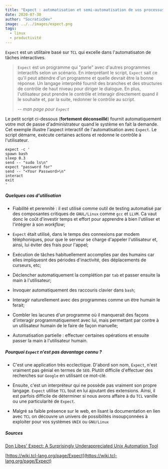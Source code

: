 ```yaml
---
title: "Expect : automatisation et semi-automatisation de vos processus sous Linux"
date: 2020-07-30
author: "SocraticDev"
image: ../../images/expect.png
tags:
  - linux
  - productivité
---
```


`Expect` est un utilitaire basé sur `TCL` qui excelle dans l'automatisaton de tâches interactives.

> `Expect` est un programme qui "parle" avec d'autres programmes interactifs selon un scénario. En interprétant le script, `Expect` sait ce qu'il peut attendre d'un programme et quelle devrait être la bonne réponse. Un langage interprété fournit des branches et des structures de contrôle de haut niveau pour diriger le dialogue. En plus, l'utilisateur peut prendre le contrôle et interagir directement quand il le souhaite et, par la suite, redonner le contrôle au script.
>
> <cite>-- man page pour `Expect`</cite>

Le petit script ci-dessous (**fortement déconseillé**) fournit automatiquement votre mot de passe d'administrateur quand le système en fait la demande. Cet exemple illustre l'aspect interactif de l'automatisation avec `Expect`. Le script démarre, exécute certaines actions et redonne le contrôle à l'utilisateur.

```
expect -c '
spawn bash
sleep 0.3
send -- "sudo ls\n"
expect "password for"
send -- "<Your Password>\n"
interact
exit
'
```

##### Quelques cas d'utilisation

- Fiabilité et perennité : il est utilisé comme outil de testing automatisé par des composantes critiques de `GNUL/Linux` comme `gcc` et `LLVM`. Ca vaut donc le coût d'investir temps et effort pour apprendre à bien l'utiliser et l'intégrer à son _workflow_;

- `Expect` était utilisé, dans le temps des connexions par modem téléphoniques, pour que le serveur se charge d'appeler l'utilisateur et, ainsi, lui éviter des frais pour l'appel;

- Exécution de tâches habituellement accomplies par des humains car elles impliquesnt des périodes d'inactivité, des déplacements de curseurs, etc;

- Déclencher automatiquement la complétion par `tab` et passer ensuite la main à l'utilisateur;

- Invoquer automatiquement des raccouris clavier dans `bash`;

- Interagir naturellement avec des programmes comme un être humain le ferait;

- Combler les lacunes d'un programme où il manquerait des façons d'interagir programmatiquement avec lui, mais permettant par contre à un utilisateur humain de le faire de façon manuelle;

- Automatisation partielle : effectuer certaines opérations et ensuite passer la main à l'utilisateur humain.

##### Pourquoi `Expect` n'est pas davantage connu ?

- C'est une application très ecclectique. D'abord son nom, `Expect`, n'est vraiment pas génial en termes de `SEO`. Plutôt difficile d'effectuer des recherches sur `Google` en utilisant ce mot-clé.

- Ensuite, c'est un interpréteur qui ne possède pas vraiment son propre langage. `Expect` utilise `TCL` tout en lui ajoutant des extensions. Ainsi, il est parfois difficile de déterminer si nous avons affaire à du `TCL` vanille ou une particularité de `Expect`.

- Malgré sa faible présence sur le web, en lisant la documentation en lien avec `TCL` on découvre un univers de possibilités insoupçonnées à exploiter pour vos systèmes `UNIX` ou `GNU/Linux`

##### Sources

[Don Libes' Expect: A Surprisingly Underappreciated Unix Automation Tool](https://blog.robertelder.org/don-libes-expect-unix-automation-tool/)

[https://wiki.tcl-lang.org/page/Expect](https://wiki.tcl-lang.org/page/Expect)

